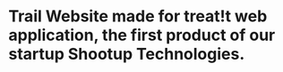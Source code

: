 # Trail Website made for treat!t web application, the first product of our startup Shootup Technologies.
